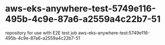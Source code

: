 # aws-eks-anywhere-test-5749e116-495b-4c9e-87a6-a2559a4c22b7-51
repository for use with E2E test job aws-eks-anywhere-test:5749e116-495b-4c9e-87a6-a2559a4c22b7-51
